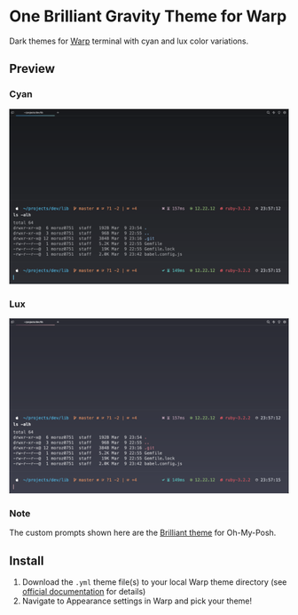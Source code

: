 # One Brilliant Gravity Theme for Warp

Dark themes for [Warp](https://github.com/JanDeDobbeleer/oh-my-posh) terminal with cyan and lux color variations.

## Preview

### Cyan

![One Brilliant Gravity Cyan Preview](one_brilliant_gravity_cyan_preview.png)

### Lux

![One Brilliant Gravity Lux Preview](one_brilliant_gravity_lux_preview.png)

### Note

The custom prompts shown here are the [Brilliant theme](https://github.com/moroz0751/brilliant-theme) for Oh-My-Posh.

## Install

1. Download the `.yml` theme file(s) to your local Warp theme directory (see [official documentation](https://ohmyposh.dev/docs/installation/customize) for details)
2. Navigate to Appearance settings in Warp and pick your theme!
